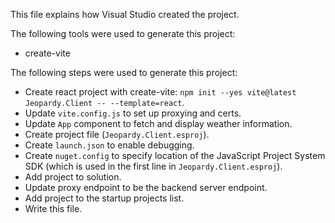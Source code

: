 This file explains how Visual Studio created the project.

The following tools were used to generate this project:
- create-vite

The following steps were used to generate this project:
- Create react project with create-vite: `npm init --yes vite@latest Jeopardy.Client -- --template=react`.
- Update `vite.config.js` to set up proxying and certs.
- Update `App` component to fetch and display weather information.
- Create project file (`Jeopardy.Client.esproj`).
- Create `launch.json` to enable debugging.
- Create `nuget.config` to specify location of the JavaScript Project System SDK (which is used in the first line in `Jeopardy.Client.esproj`).
- Add project to solution.
- Update proxy endpoint to be the backend server endpoint.
- Add project to the startup projects list.
- Write this file.
